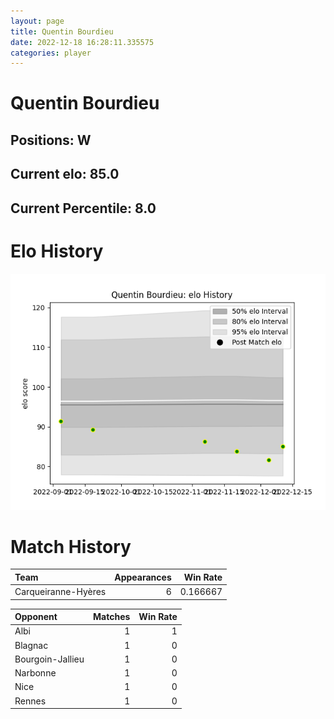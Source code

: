 ```yaml
---  
layout: page  
title: Quentin Bourdieu  
date: 2022-12-18 16:28:11.335575  
categories: player  
---
```

# Quentin Bourdieu

## Positions: W

## Current elo: 85.0

## Current Percentile: 8.0

# Elo History


![elo history](history_QuentinBourdieu.png)
# Match History


| Team                |   Appearances |   Win Rate |
|:--------------------|--------------:|-----------:|
| Carqueiranne-Hyères |             6 |   0.166667 |

| Opponent         |   Matches |   Win Rate |
|:-----------------|----------:|-----------:|
| Albi             |         1 |          1 |
| Blagnac          |         1 |          0 |
| Bourgoin-Jallieu |         1 |          0 |
| Narbonne         |         1 |          0 |
| Nice             |         1 |          0 |
| Rennes           |         1 |          0 |